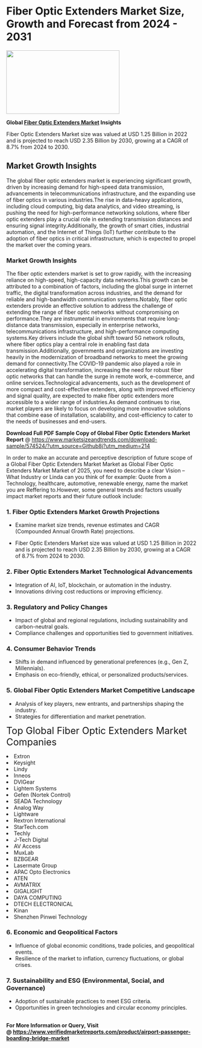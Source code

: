<H1>Fiber Optic Extenders Market Size, Growth and Forecast from 2024 - 2031</H1><img class="aligncenter size-medium wp-image-584254" src="https://thirdeyenews.in/wp-content/uploads/2024/09/Global-Market-Research-300x168.jpeg" alt="" width="300" height="168" /><p><strong>Global&nbsp;<a href="https://www.marketsizeandtrends.com/download-sample/574524/?utm_source=Github8j?utm_medium=214">Fiber Optic Extenders Market</a> Insights</strong></p><p>Fiber Optic Extenders Market size was valued at USD 1.25 Billion in 2022 and is projected to reach USD 2.35 Billion by 2030, growing at a CAGR of 8.7% from 2024 to 2030.</p><p><h2>Market Growth Insights</h2> The global fiber optic extenders market is experiencing significant growth, driven by increasing demand for high-speed data transmission, advancements in telecommunications infrastructure, and the expanding use of fiber optics in various industries.The rise in data-heavy applications, including cloud computing, big data analytics, and video streaming, is pushing the need for high-performance networking solutions, where fiber optic extenders play a crucial role in extending transmission distances and ensuring signal integrity.Additionally, the growth of smart cities, industrial automation, and the Internet of Things (IoT) further contribute to the adoption of fiber optics in critical infrastructure, which is expected to propel the market over the coming years. <h3>Market Growth Insights</h3> The fiber optic extenders market is set to grow rapidly, with the increasing reliance on high-speed, high-capacity data networks.This growth can be attributed to a combination of factors, including the global surge in internet traffic, the digital transformation across industries, and the demand for reliable and high-bandwidth communication systems.Notably, fiber optic extenders provide an effective solution to address the challenge of extending the range of fiber optic networks without compromising on performance.They are instrumental in environments that require long-distance data transmission, especially in enterprise networks, telecommunications infrastructure, and high-performance computing systems.Key drivers include the global shift toward 5G network rollouts, where fiber optics play a central role in enabling fast data transmission.Additionally, governments and organizations are investing heavily in the modernization of broadband networks to meet the growing demand for connectivity.The COVID-19 pandemic also played a role in accelerating digital transformation, increasing the need for robust fiber optic networks that can handle the surge in remote work, e-commerce, and online services.Technological advancements, such as the development of more compact and cost-effective extenders, along with improved efficiency and signal quality, are expected to make fiber optic extenders more accessible to a wider range of industries.As demand continues to rise, market players are likely to focus on developing more innovative solutions that combine ease of installation, scalability, and cost-efficiency to cater to the needs of businesses and end-users.</p><p><span class=""><strong>Download Full PDF Sample Copy of Global Fiber Optic Extenders Market Report</strong> @ <a href="https://www.marketsizeandtrends.com/download-sample/574524/?utm_source=Github8j?utm_medium=214" target="_blank">https://www.marketsizeandtrends.com/download-sample/574524/?utm_source=Github8j?utm_medium=214</a></span></p><p>In order to make an accurate and perceptive description of future scope of a Global&nbsp;Fiber Optic Extenders Market Market as Global&nbsp;Fiber Optic Extenders Market Market of 2025, you need to describe a clear Vision &ndash; What Industry or Linda can you think of for example: Quote from a Technology, healthcare, automotive, renewable energy, name the market you are Reffering to.However, some general trends and factors usually impact market reports and their future outlook include:</p><h3>1.&nbsp;<strong>Fiber Optic Extenders Market Growth Projections</strong></h3><ul><li>Examine market size trends, revenue estimates and CAGR (Compounded Annual Growth Rate) projections.</li><li><p>Fiber Optic Extenders Market size was valued at USD 1.25 Billion in 2022 and is projected to reach USD 2.35 Billion by 2030, growing at a CAGR of 8.7% from 2024 to 2030.</p></li></ul><h3>2.&nbsp;<strong>Fiber Optic Extenders Market Technological Advancements</strong></h3><ul><li>Integration of AI, IoT, blockchain, or automation in the industry.</li><li>Innovations driving cost reductions or improving efficiency.</li></ul><h3>3.&nbsp;<strong>Regulatory and Policy Changes</strong></h3><ul><li>Impact of global and regional regulations, including sustainability and carbon-neutral goals.</li><li>Compliance challenges and opportunities tied to government initiatives.</li></ul><h3>4.&nbsp;<strong>Consumer Behavior Trends</strong></h3><ul><li>Shifts in demand influenced by generational preferences (e.g., Gen Z, Millennials).</li><li>Emphasis on eco-friendly, ethical, or personalized products/services.</li></ul><h3>5.&nbsp;<strong>Global Fiber Optic Extenders Market Competitive Landscape</strong></h3><ul><li>Analysis of key players, new entrants, and partnerships shaping the industry.</li><li>Strategies for differentiation and market penetration.</li></ul><p data-pm-slice="1 1 []"><span style="color: inherit; font-family: inherit; font-size: 25px;">Top Global Fiber Optic Extenders Market Companies</span></p><div class="" data-test-id=""><p><li>Extron</li><li> Keysight</li><li> Lindy</li><li> Inneos</li><li> DVIGear</li><li> Lightem Systems</li><li> Gefen (Nortek Control)</li><li> SEADA Technology</li><li> Analog Way</li><li> Lightware</li><li> Rextron International</li><li> StarTech.com</li><li> Techly</li><li> J-Tech Digital</li><li> AV Access</li><li> MuxLab</li><li> BZBGEAR</li><li> Lasermate Group</li><li> APAC Opto Electronics</li><li> ATEN</li><li> AVMATRIX</li><li> GIGALIGHT</li><li> DAYA COMPUTING</li><li> DTECH ELECTRONICAL</li><li> Kinan</li><li> Shenzhen Pinwei Technology</li></p></div><h3>6.&nbsp;<strong>Economic and Geopolitical Factors</strong></h3><ul><li>Influence of global economic conditions, trade policies, and geopolitical events.</li><li>Resilience of the market to inflation, currency fluctuations, or global crises.</li></ul><h3>7.&nbsp;<strong>Sustainability and ESG (Environmental, Social, and Governance)</strong></h3><ul><li>Adoption of sustainable practices to meet ESG criteria.</li><li>Opportunities in green technologies and circular economy principles.</li></ul><h2><strong style="font-size: 14px;">For More Information or Query, Visit @&nbsp;</strong><a style="background-color: #ffffff; font-size: 14px;" href="https://www.marketsizeandtrends.com/report/fiber-optic-extenders-market/" target="_blank">https://www.verifiedmarketreports.com/product/airport-passenger-boarding-bridge-market</a></h2>